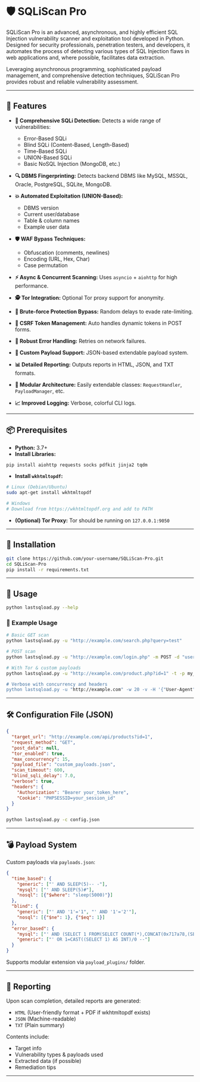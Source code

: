 # 🛡️ SQLiScan Pro

SQLiScan Pro is an advanced, asynchronous, and highly efficient SQL Injection vulnerability scanner and exploitation tool developed in Python. Designed for security professionals, penetration testers, and developers, it automates the process of detecting various types of SQL Injection flaws in web applications and, where possible, facilitates data extraction.

Leveraging asynchronous programming, sophisticated payload management, and comprehensive detection techniques, SQLiScan Pro provides robust and reliable vulnerability assessment.

---

## 🚀 Features

- **🧠 Comprehensive SQLi Detection:** Detects a wide range of vulnerabilities:
  - Error-Based SQLi
  - Blind SQLi (Content-Based, Length-Based)
  - Time-Based SQLi
  - UNION-Based SQLi
  - Basic NoSQL Injection (MongoDB, etc.)

- **🔍 DBMS Fingerprinting:** Detects backend DBMS like MySQL, MSSQL, Oracle, PostgreSQL, SQLite, MongoDB.

- **💥 Automated Exploitation (UNION-Based):**
  - DBMS version
  - Current user/database
  - Table & column names
  - Example user data

- **🛡️ WAF Bypass Techniques:**
  - Obfuscation (comments, newlines)
  - Encoding (URL, Hex, Char)
  - Case permutation

- **⚡ Async & Concurrent Scanning:** Uses `asyncio` + `aiohttp` for high performance.

- **🕵️ Tor Integration:** Optional Tor proxy support for anonymity.

- **🧠 Brute-force Protection Bypass:** Random delays to evade rate-limiting.

- **🔐 CSRF Token Management:** Auto handles dynamic tokens in POST forms.

- **🔁 Robust Error Handling:** Retries on network failures.

- **🔧 Custom Payload Support:** JSON-based extendable payload system.

- **📊 Detailed Reporting:** Outputs reports in HTML, JSON, and TXT formats.

- **🧩 Modular Architecture:** Easily extendable classes: `RequestHandler`, `PayloadManager`, etc.

- **📈 Improved Logging:** Verbose, colorful CLI logs.

---

## 📦 Prerequisites

- **Python:** 3.7+
- **Install Libraries:**

```bash
pip install aiohttp requests socks pdfkit jinja2 tqdm
```

- **Install `wkhtmltopdf`:**

```bash
# Linux (Debian/Ubuntu)
sudo apt-get install wkhtmltopdf

# Windows
# Download from https://wkhtmltopdf.org and add to PATH
```

- **(Optional) Tor Proxy:** Tor should be running on `127.0.0.1:9050`

---

## 🧰 Installation

```bash
git clone https://github.com/your-username/SQLiScan-Pro.git
cd SQLiScan-Pro
pip install -r requirements.txt
```

---

## 🧪 Usage

```bash
python lastsqload.py --help
```

### 📌 Example Usage

```bash
# Basic GET scan
python lastsqload.py -u "http://example.com/search.php?query=test"

# POST scan
python lastsqload.py -u "http://example.com/login.php" -m POST -d "username=admin&password=pass"

# With Tor & custom payloads
python lastsqload.py -u "http://example.com/product.php?id=1" -t -p my_payloads.json"

# Verbose with concurrency and headers
python lastsqload.py -u "http://example.com" -w 20 -v -H '{"User-Agent": "MyScanner", "X-Forwarded-For": "1.1.1.1"}'
```

---

## 🛠️ Configuration File (JSON)

```json
{
  "target_url": "http://example.com/api/products?id=1",
  "request_method": "GET",
  "post_data": null,
  "tor_enabled": true,
  "max_concurrency": 15,
  "payload_file": "custom_payloads.json",
  "scan_timeout": 600,
  "blind_sqli_delay": 7.0,
  "verbose": true,
  "headers": {
    "Authorization": "Bearer your_token_here",
    "Cookie": "PHPSESSID=your_session_id"
  }
}
```

```bash
python lastsqload.py -c config.json
```

---

## 💣 Payload System

Custom payloads via `payloads.json`:

```json
{
  "time_based": {
    "generic": ["' AND SLEEP(5)-- -"],
    "mysql": ["' AND SLEEP(5)#"],
    "nosql": [{"$where": "sleep(5000)"}]
  },
  "blind": {
    "generic": ["' AND '1'='1", "' AND '1'='2'"],
    "nosql": [{"$ne": 1}, {"$eq": 1}]
  },
  "error_based": {
    "mysql": ["' AND (SELECT 1 FROM(SELECT COUNT(*),CONCAT(0x717a78,(SELECT USER()),FLOOR(RAND()*2))x FROM INFORMATION_SCHEMA.PLUGINS GROUP BY x)a)-- -"],
    "generic": ["' OR 1=CAST((SELECT 1) AS INT)/0 --"]
  }
}
```

Supports modular extension via `payload_plugins/` folder.

---

## 📑 Reporting

Upon scan completion, detailed reports are generated:

- `HTML` (User-friendly format + PDF if wkhtmltopdf exists)
- `JSON` (Machine-readable)
- `TXT` (Plain summary)

Contents include:

- Target info
- Vulnerability types & payloads used
- Extracted data (if possible)
- Remediation tips

---

